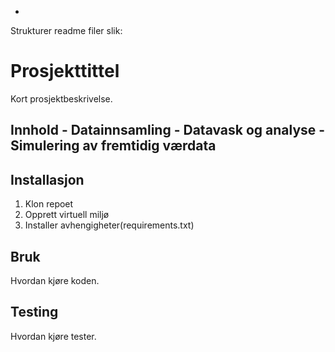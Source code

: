 - 
Strukturer readme filer slik: 
# Prosjekttittel 
Kort prosjektbeskrivelse. 
## Innhold - Datainnsamling - Datavask og analyse - Simulering av fremtidig værdata 
## Installasjon 
1. Klon repoet 
2. Opprett virtuell miljø 
3. Installer avhengigheter(requirements.txt) 
## Bruk 
Hvordan kjøre koden. 
## Testing 
Hvordan kjøre tester. 


